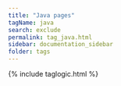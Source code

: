 ```yaml
---
title: "Java pages"
tagName: java
search: exclude
permalink: tag_java.html
sidebar: documentation_sidebar
folder: tags
---
```

{% include taglogic.html %}


